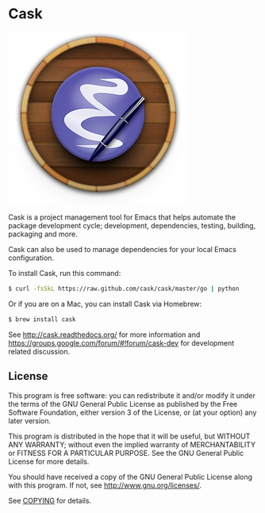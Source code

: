 # Cask

![Cask](cask.png)

Cask is a project management tool for Emacs that helps automate the
package development cycle; development, dependencies, testing,
building, packaging and more.

Cask can also be used to manage dependencies for your local Emacs
configuration.

To install Cask, run this command:

```bash
$ curl -fsSkL https://raw.github.com/cask/cask/master/go | python
```

Or if you are on a Mac, you can install Cask via Homebrew:

```bash
$ brew install cask
```

See <http://cask.readthedocs.org/> for more information and
<https://groups.google.com/forum/#!forum/cask-dev> for development
related discussion.

## License

This program is free software: you can redistribute it and/or modify it under
the terms of the GNU General Public License as published by the Free Software
Foundation, either version 3 of the License, or (at your option) any later
version.

This program is distributed in the hope that it will be useful, but WITHOUT ANY
WARRANTY; without even the implied warranty of MERCHANTABILITY or FITNESS FOR A
PARTICULAR PURPOSE.  See the GNU General Public License for more details.

You should have received a copy of the GNU General Public License along with
this program.  If not, see http://www.gnu.org/licenses/.

See [COPYING](https://github.com/cask/cask/blob/master/COPYING) for details.
